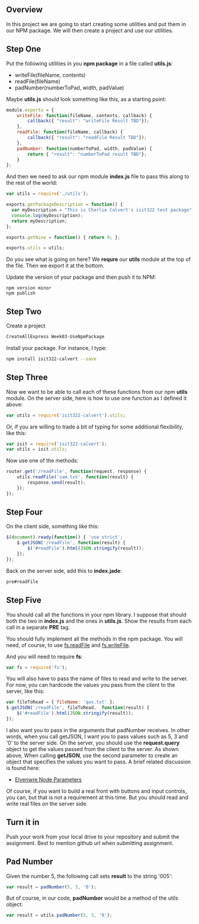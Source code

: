 ## Overview

In this project we are going to start creating some utilities and put them in our NPM package. We will then create a project and use our utilities.

## Step One

Put the following utilities in you **npm package** in a file called **utils.js**:

- writeFile(fileName, contents)
- readFile(fileName)
- padNumber(numberToPad, width, padValue)

Maybe **utils.js** should look something like this, as a starting point:

```javascript
module.exports = {
    writeFile: function(fileName, contents, callback) {
        callback({ "result": "writeFile Result TBD"});
    },
    readFile: function(fileName, callback) {
        callback({ "result": "readFile Result TBD"});
    },
    padNumber: function(numberToPad, width, padValue) {
        return { "result": "numberToPad result TBD"};
    }
};
```

And then we need to ask our npm module **index.js** file to pass this along to the rest of the world:

```javascript
var utils = require('./utils');

exports.getPackageDescription = function() {
  var myDescription = "This is Charlie Calvert's isit322 test package";
  console.log(myDescription);
  return myDescription;
};

exports.getNine = function() { return 9; };

exports.utils = utils;
```

Do you see what is going on here? We **requre** our **utils** module at the top of the file. Then we export it at the bottom.

Update the version of your package and then push it to NPM:

```
npm version minor
npm publish
```

## Step Two

Create a project

```bash
CreateAllExpress Week03-UseNpmPackage
```

Install your package. For instance, I type:

```bash
npm install isit322-calvert --save
```

## Step Three

Now we want to be able to call each of these functions from our npm **utils** module. On the server side, here is how to use one function as I defined it above:

```javascript
var utils = require('isit322-calvert').utils;
```

Or, if you are willing to trade a bit of typing for some additional flexibility, like this:

```javascript
var isit = require('isit322-calvert');
var utils = isit.utils;
```

Now use one of the methods:

```javascript
router.get('/readFile', function(request, response) {
    utils.readFile('sam.txt', function(result) {
        response.send(result);
    });
});
```

## Step Four

On the client side, something like this:

```javascript
$(document).ready(function() { 'use strict';
    $.getJSON('/readFile', function(result) {
        $('#readFile').html(JSON.stringify(result));
    });
});
```

Back on the server side, add this to **index.jade**:

```javascript
pre#readFile
```

## Step Five

You should call all the functions in your npm library. I suppose that should both the two in **index.js** and the ones in **utils.js**. Show the results from each call in a separate **PRE** tag.

You should fully implement all the methods in the npm package. You will need, of course, to use [fs.readFile][fsrf] and [fs.writeFile][fswf].

And you will need to require **fs**:

```javascript
var fs = require('fs');
```

You will also have to pass the name of files to read and write to the server. For now, you can hardcode the values you pass from the client to the server, like this:

```javascript
var fileToRead = { fileName: 'qux.txt' };
$.getJSON('/readFile', fileToRead,  function(result) {
    $('#readFile').html(JSON.stringify(result));
});
```

I also want you to pass in the arguments that padNumber receives. In other words, when you call getJSON, I want you to pass values such as 5, 3 and '0' to the server side. On the server, you should use the **request.query** object to get the values passed from the client to the server. As shown above, When calling **getJSON**, use the second parameter to create an object that specifies the values you want to pass. A brief related discussion is found here:

- [Elvenwre Node Parameters](http://www.elvenware.com/charlie/development/web/JavaScript/NodeJs.html#node-parameters)

Of course, if you want to build a real front with buttons and input controls, you can, but that is not a requirement at this time. But you should read and write real files on the server side.

[fsrf]:https://nodejs.org/api/fs.html#fs_fs_readfile_file_options_callback
[fswf]:https://nodejs.org/api/fs.html#fs_fs_writefile_file_data_options_callback

## Turn it in

Push your work from your local drive to your repository and submit the assignment. Best to mention github url when submitting assignment.

## Pad Number

Given the number 5, the following call sets **result** to the string '005':

```javascript
var result = padNumber(5, 3, '0');
```

But of course, in our code, **padNumber** would be a method of the utils object:

```javascript
var result = utils.padNumber(5, 3, '0');
```
